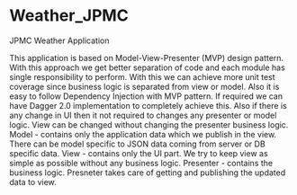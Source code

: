 # Weather_JPMC
JPMC Weather Application

This application is based on Model-View-Presenter (MVP) design pattern. 
With this approach we get better separation of code and each module has single responsibility to perform. 
With this we can achieve more unit test coverage since business logic is separated from view or model. 
Also it is easy to follow Dependency Injection with MVP pattern. 
If required we can have Dagger 2.0 implementation to completely achieve this. 
Also if there is any change in UI then it not required to changes any presenter or model logic. 
View can be changed without changing the presenter business logic. 
Model - contains only the application data which we publish in the view. 
There can be model specific to JSON data coming from server or DB specific data. 
View - contains only the UI part. We try to keep view as simple as possible without any business logic. 
Presenter - contains the business logic. Presneter takes care of getting and publishing the updated data to view.
